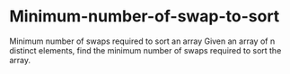 # Minimum-number-of-swap-to-sort
Minimum number of swaps required to sort an array
Given an array of n distinct elements, find the minimum number of swaps required to sort the array.
